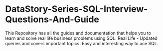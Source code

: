 # DataStory-Series-SQL-Interview-Questions-And-Guide
This Repository has all the guides and documentation that helps you to learn and solve real life business problems using SQL. 
Real Life - Updated queries and covers important topics. Easy and interesting way to ace SQL.
